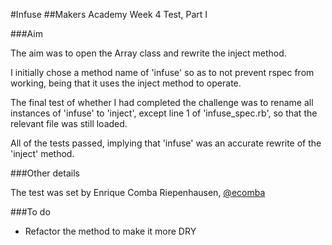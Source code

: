 #Infuse
##Makers Academy Week 4 Test, Part I

###Aim

The aim was to open the Array class and rewrite the inject method.

I initially chose a method name of 'infuse' so as to not prevent rspec from working, being that it uses the inject method to operate.

The final test of whether I had completed the challenge was to rename all instances of 'infuse' to 'inject', except line 1 of 'infuse_spec.rb', so that the relevant file was still loaded.

All of the tests passed, implying that 'infuse' was an accurate rewrite of the 'inject' method.

###Other details

The test was set by Enrique Comba Riepenhausen, [@ecomba](http://www.github.com/ecomba)


###To do

* Refactor the method to make it more DRY


